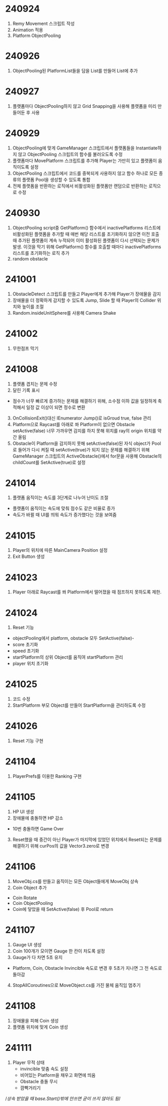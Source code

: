 # 240924
1. Remy Movement 스크립트 작성
2. Animation 적용
3. Platform ObjectPooling

# 240926
1. ObjectPooling된 PlatformList들을 담을 List를 만들어 List에 추가

# 240927
1. 플랫폼마다 ObjectPooling하지 않고 Grid Snapping을 사용해 플랫폼을 미리 만들어둔 후 사용

# 240929
1. ObjectPooling에 맞게 GameManager 스크립트에서 플랫폼들을 Instantiate하지 않고  ObjectPooling 스크립트의 함수를 불러오도록 수정
2. 플랫폼마다 MovePlatform 스크립트를 추가해 Player는 가만히 있고 플랫폼이 움직이도록 설정
3. ObjectPooling 스크립트에서 코드를 중복되게 사용하지 않고 함수 하나로 모든 종류의 플랫폼 Pool을 생성할 수 있도록 통합
4. 전체 플랫폼을 반환하는 로직에서 비활성화된 플랫폼만 랜덤으로 반환하는 로직으로 수정

# 240930
1. ObjectPooling script중 GetPlatform() 함수에서 inactivePlatforms 리스트에 비활성화된 플랫폼을 추가할 때 매번 해당 리스트를 초기화하지 않으면 이전 호출 때 추가된 플랫폼이 계속 누적되어 이미 활성화된 플랫폼이 다시 선택되는 문제가 발생. 이것을 막기 위해 GetPlatform() 함수를 호출할 때마다 inactivePlatforms 리스트를 초기화하는 로직 추가
2. random obstacle

# 241001
1. ObstacleDetect 스크립트를 만들고 Player에게 추가해 Player가 장애물을 감지
2. 장애물을 더 정확하게 감지할 수 있도록 Jump, Slide 할 때 Player의 Collider 위치와 높이를 조절
3. Random.insideUnitSphere를 사용해 Camera Shake

# 241002
1. 무한점프 막기

# 241008
1. 플랫폼 겹치는 문제 수정
2. 달린 기록 표시
- 점수가 너무 빠르게 증가하는 문제를 해결하기 위해, 소수점 이하 값을 일정하게 축적해서 일정 값 이상이 되면 정수로 변환
3. OnCollisionExit()대신 IEnumerator Jump()로 isGroud true, false 관리
4. Platform으로 Raycast를 아래로 쏴 Platform이 없으면 Obstacle setActive(false)
너무 가까우면 감지를 하지 못해 위치를 ray의 origin 위치를 약간 올림
5. Obstacle이 Platform을 감지하지 못해 setActive(false)된 자식 object가 Pool로 들어가 다시 켜질 때 setActive(true)가 되지 않는 문제를 해결하기 위해 GameManager 스크립트의 ActiveObstacle()에서 for문을 사용해 Obstacle의 childCount를 SetActive(true)로 설정

# 241014
1. 플랫폼 움직이는 속도를 3단계로 나누어 난이도 조절
- 플랫폼이 움직이는 속도에 맞춰 점수도 같은 비율로 증가
- 속도가 바뀔 때 UI를 띄워 속도가 증가했다는 것을 보여줌

# 241015
1. Player의 위치에 따른 MainCamera Position 설정
2. Exit Button 생성

# 241023
1. Player 아래로 Raycast를 쏴 Platform에서 떨어졌을 때 점프하지 못하도록 제한.

# 241024
1. Reset 기능
- objectPooling에서 platform, obstacle 모두 SetActive(false)- 
- score 초기화
- speed 초기화
- startPlatform의 상위 Object를 움직여 startPlatform 관리
- player 위치 초기화

# 241025
1. 코드 수정
2. StartPlatform 부모 Object를 만들어 StartPlatform을 관리하도록 수정

# 241026
1. Reset 기능 구현

# 241104
1. PlayerPrefs를 이용한 Ranking 구현

#  241105
1. HP UI 생성
2. 장애물에 충돌하면 HP 감소
- 10번 충돌하면 Game Over
3. Reset했을 때 중간이 아닌 Player가 마지막에 있었던 위치에서 Reset되는 문제를 해결하기 위해 curPos의 값을 Vector3.zero로 변경

# 241106
1. MoveObj.cs를 만들고 움직이는 모든 Object들에게 MoveObj 상속
2. Coin Object 추가
- Coin Rotate
- Coin ObjectPooling
- Coin에 닿았을 때 SetActive(false) 후 Pool로 return

# 241107
1. Gauge UI 생성
2. Coin 100개가 모이면 Gauge 한 칸이 차도록 설정
3. Gauge가 다 차면 5초 유지
- Platform, Coin, Obstacle
    Invincible 속도로 변경 후 5초가 지나면 그 전 속도로 돌아감
4. StopAllCoroutines으로 MoveObject.cs를 가진 물체 움직임 멈추기

# 241108
1. 장애물을 피해 Coin 생성
2. 플랫폼 위치에 맞게 Coin 생성

# 241111
1. Player 무적 상태
    - invincible 맞춤 속도 설정
    - 비어있는 Platform을 채우고 화면에 띄움
    - Obstacle 충돌 무시
    - 깜빡거리기


/*상속 받았을 때 base.Start()밖에 안쓰면 굳이 쓰지 않아도 됨*/